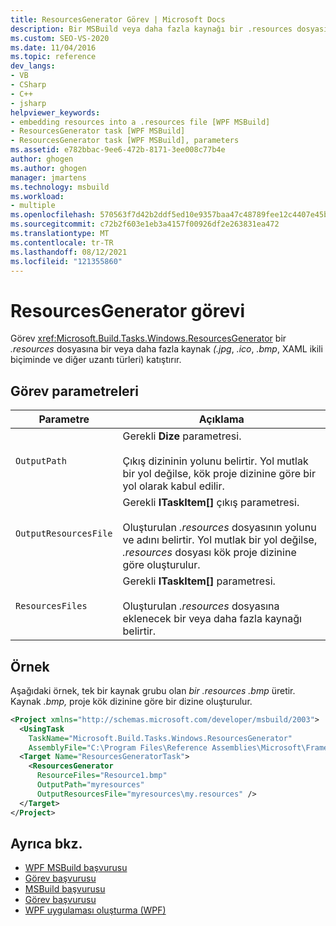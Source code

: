```yaml
---
title: ResourcesGenerator Görev | Microsoft Docs
description: Bir MSBuild veya daha fazla kaynağı bir .resources dosyasına eklemek için ResourcesGenerator görevini nasıl kullandığını öğrenin.
ms.custom: SEO-VS-2020
ms.date: 11/04/2016
ms.topic: reference
dev_langs:
- VB
- CSharp
- C++
- jsharp
helpviewer_keywords:
- embedding resources into a .resources file [WPF MSBuild]
- ResourcesGenerator task [WPF MSBuild]
- ResourcesGenerator task [WPF MSBuild], parameters
ms.assetid: e782bbac-9ee6-472b-8171-3ee008c77b4e
author: ghogen
ms.author: ghogen
manager: jmartens
ms.technology: msbuild
ms.workload:
- multiple
ms.openlocfilehash: 570563f7d42b2ddf5ed10e9357baa47c48789fee12c4407e45b4a179b5ac1d78
ms.sourcegitcommit: c72b2f603e1eb3a4157f00926df2e263831ea472
ms.translationtype: MT
ms.contentlocale: tr-TR
ms.lasthandoff: 08/12/2021
ms.locfileid: "121355860"
---
```

# <a name="resourcesgenerator-task"></a>ResourcesGenerator görevi

Görev <xref:Microsoft.Build.Tasks.Windows.ResourcesGenerator> bir *.resources* dosyasına bir veya daha fazla kaynak *(.jpg*, *.ico*, *.bmp*, XAML ikili biçiminde ve diğer uzantı türleri) katıştırır.

## <a name="task-parameters"></a>Görev parametreleri

|Parametre|Açıklama|
|---------------|-----------------|
|`OutputPath`|Gerekli **Dize** parametresi.<br /><br /> Çıkış dizininin yolunu belirtir. Yol mutlak bir yol değilse, kök proje dizinine göre bir yol olarak kabul edilir.|
|`OutputResourcesFile`|Gerekli **ITaskItem[]** çıkış parametresi.<br /><br /> Oluşturulan *.resources* dosyasının yolunu ve adını belirtir. Yol mutlak bir yol değilse, *.resources* dosyası kök proje dizinine göre oluşturulur.|
|`ResourcesFiles`|Gerekli **ITaskItem[]** parametresi.<br /><br /> Oluşturulan *.resources* dosyasına eklenecek bir veya daha fazla kaynağı belirtir.|

## <a name="example"></a>Örnek

 Aşağıdaki örnek, tek bir kaynak grubu olan *bir .resources* *.bmp* üretir. Kaynak *.bmp,* proje kök dizinine göre bir dizine oluşturulur.

```xml
<Project xmlns="http://schemas.microsoft.com/developer/msbuild/2003">
  <UsingTask
    TaskName="Microsoft.Build.Tasks.Windows.ResourcesGenerator"
    AssemblyFile="C:\Program Files\Reference Assemblies\Microsoft\Framework\v3.0\PresentationBuildTasks.dll" />
  <Target Name="ResourcesGeneratorTask">
    <ResourcesGenerator
      ResourceFiles="Resource1.bmp"
      OutputPath="myresources"
      OutputResourcesFile="myresources\my.resources" />
  </Target>
</Project>
```

## <a name="see-also"></a>Ayrıca bkz.

- [WPF MSBuild başvurusu](../msbuild/wpf-msbuild-reference.md)
- [Görev başvurusu](../msbuild/wpf-msbuild-task-reference.md)
- [MSBuild başvurusu](../msbuild/msbuild-reference.md)
- [Görev başvurusu](../msbuild/msbuild-task-reference.md)
- [WPF uygulaması oluşturma (WPF)](/dotnet/framework/wpf/app-development/building-a-wpf-application-wpf)